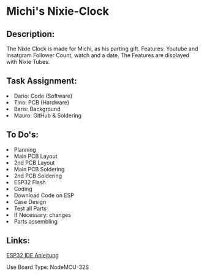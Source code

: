 
<h1>Michi's Nixie-Clock</h1>

<h2>Description:  </h2>
<p>The Nixie Clock is made for Michi, as his parting gift. Features: Youtube and Insatgram Follower Count, watch and a date. 
The Features are displayed with Nixie Tubes.</p>
<h2>Task Assignment:</h2>
<li>Dario: Code (Software) </li>
<li>Tino: PCB (Hardware)</li>
<li>Baris: Background </li>
<li>Mauro: GitHub & Soldering </li>
</p>
<h2>To Do's:</h2>
<li>Planning </li>
<li>Main PCB Layout</li>
<li>2nd PCB Layout</li>
<li>Main PCB Soldering </li>
<li>2nd PCB Soldering </li>
<li>ESP32 Flash </li>
<li>Coding </li>
<li>Download Code on ESP</li>
<li>Case Design</li>
<li>Test all Parts</li>
<li>If Necessary: changes </li>
<li>Parts assembling</li>
</p>
<h2>Links: </h2>

<p> <a href="https://www.youtube.com/watch?v=mBaS3YnqDaU">ESP32 IDE Anleitung</a></p>
</p>Use Board Type: NodeMCU-32S </p>
<p>
